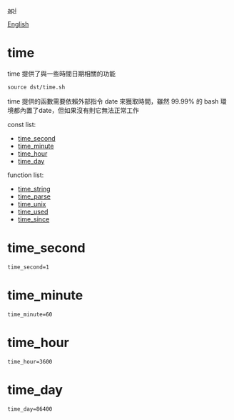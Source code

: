 [api](README.md)

[English](../en/time.md)

# time

time 提供了與一些時間日期相關的功能

```
source dst/time.sh
```

time 提供的函數需要依賴外部指令 date 來獲取時間，雖然 99.99% 的 bash
環境都內置了date，但如果沒有則它無法正常工作

const list:

- [time_second](#time_second)
- [time_minute](#time_minute)
- [time_hour](#time_hour)
- [time_day](#time_day)

function list:

- [time_string](#time_string)
- [time_parse](#time_parse)
- [time_unix](#time_unix)
- [time_used](#time_used)
- [time_since](#time_since)

# time_second

```
time_second=1
```

# time_minute

```
time_minute=60
```

# time_hour

```
time_hour=3600
```

# time_day

```
time_day=86400
```

